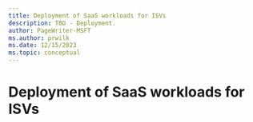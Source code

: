 ```yaml
---
title: Deployment of SaaS workloads for ISVs
description: TBD - Deployment.
author: PageWriter-MSFT
ms.author: prwilk
ms.date: 12/15/2023
ms.topic: conceptual
---
```


# Deployment of SaaS workloads for ISVs